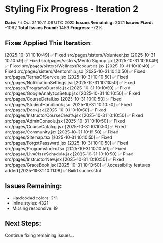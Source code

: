 # Styling Fix Progress - Iteration 2

**Date:** Fri Oct 31 10:11:09 UTC 2025
**Issues Remaining:** 2521
**Issues Fixed:** -1062
**Total Issues Found:** 1459
**Progress:** -72%

## Fixes Applied This Iteration:

[2025-10-31 10:10:49] ✅ Fixed src/pages/sisters/Volunteer.jsx
[2025-10-31 10:10:49] ✅ Fixed src/pages/sisters/MentorSignup.jsx
[2025-10-31 10:10:49] ✅ Fixed src/pages/sisters/WellnessResources.jsx
[2025-10-31 10:10:49] ✅ Fixed src/pages/sisters/Mentorship.jsx
[2025-10-31 10:10:50] ✅ Fixed src/pages/TermsOfService.jsx
[2025-10-31 10:10:50] ✅ Fixed src/pages/NotificationSettings.jsx
[2025-10-31 10:10:50] ✅ Fixed src/pages/ProgramsDurable.jsx
[2025-10-31 10:10:50] ✅ Fixed src/pages/GoogleAnalyticsSetup.jsx
[2025-10-31 10:10:50] ✅ Fixed src/pages/CourseDetail.jsx
[2025-10-31 10:10:50] ✅ Fixed src/pages/StudentHandbook.jsx
[2025-10-31 10:10:50] ✅ Fixed src/pages/Docs.jsx
[2025-10-31 10:10:50] ✅ Fixed src/pages/InstructorCourseCreate.jsx
[2025-10-31 10:10:50] ✅ Fixed src/pages/AdminConsole.jsx
[2025-10-31 10:10:50] ✅ Fixed src/pages/CourseCatalog.jsx
[2025-10-31 10:10:50] ✅ Fixed src/pages/Community.jsx
[2025-10-31 10:10:50] ✅ Fixed src/pages/Sitemap.tsx
[2025-10-31 10:10:50] ✅ Fixed src/pages/ForgotPassword.jsx
[2025-10-31 10:10:50] ✅ Fixed src/pages/ProgramsIndex.tsx
[2025-10-31 10:10:50] ✅ Fixed src/pages/LiveClassSchedule.jsx
[2025-10-31 10:10:50] ✅ Fixed src/pages/InstructorNew.jsx
[2025-10-31 10:10:50] ✅ Fixed src/pages/GradeBook.jsx
[2025-10-31 10:10:50] ✅ Accessibility features added
[2025-10-31 10:11:08] ✅ Build successful

## Issues Remaining:

- Hardcoded colors: 341
- Inline styles: 4321
- Missing responsive: 19

## Next Steps:

Continue fixing remaining issues...
